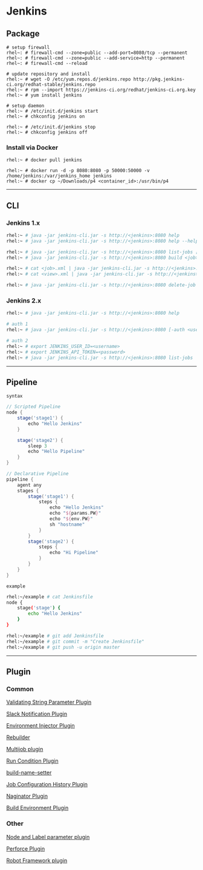 # Jenkins


## Package

```
# setup firewall
rhel~: # firewall-cmd --zone=public --add-port=8080/tcp --permanent
rhel~: # firewall-cmd --zone=public --add-service=http --permanent
rhel~: # firewall-cmd --reload

# update repository and install
rhel:~ # wget -O /etc/yum.repos.d/jenkins.repo http://pkg.jenkins-ci.org/redhat-stable/jenkins.repo
rhel:~ # rpm --import https://jenkins-ci.org/redhat/jenkins-ci.org.key
rhel:~ # yum install jenkins

# setup daemon
rhel:~ # /etc/init.d/jenkins start
rhel:~ # chkconfig jenkins on

rhel:~ # /etc/init.d/jenkins stop
rhel:~ # chkconfig jenkins off
```


### Install via Docker

```
rhel:~ # docker pull jenkins

rhel:~ # docker run -d -p 8080:8080 -p 50000:50000 -v /home/jenkins:/var/jenkins_home jenkins
rhel:~ # docker cp ~/Downloads/p4 <container_id>:/usr/bin/p4
```

----


## CLI


### Jenkins 1.x

```bash
rhel:~ # java -jar jenkins-cli.jar -s http://<jenkins>:8080 help
rhel:~ # java -jar jenkins-cli.jar -s http://<jenkins>:8080 help --help

rhel:~ # java -jar jenkins-cli.jar -s http://<jenkins>:8080 list-jobs [--username <username> --password <password>]
rhel:~ # java -jar jenkins-cli.jar -s http://<jenkins>:8080 build <job> [--username <username> --password <password>] [-p <key>=<val>]

rhel:~ # cat <job>.xml | java -jar jenkins-cli.jar -s http://<jenkins>:8080 create-job <job> [--username <username> --password <password>]
rhel:~ # cat <view>.xml | java -jar jenkins-cli.jar -s http://<jenkins>:8080 create-view [--username <username> --password <password>]

rhel:~ # java -jar jenkins-cli.jar -s http://<jenkins>:8080 delete-job <job> [--username <username> --password <password>]
```


### Jenkins 2.x

```bash
rhel:~ # java -jar jenkins-cli.jar -s http://<jenkins>:8080 help

# auth 1
rhel:~ # java -jar jenkins-cli.jar -s http://<jenkins>:8080 [-auth <username>:<password>] list-jobs

# auth 2
rhel:~ # export JENKINS_USER_ID=<username>
rhel:~ # export JENKINS_API_TOKEN=<password>
rhel:~ # java -jar jenkins-cli.jar -s http://<jenkins>:8080 list-jobs
```

----


## Pipeline

`syntax`

```groovy
// Scripted Pipeline
node {
    stage('stage1') {
        echo "Hello Jenkins"
    }

    stage('stage2') {
        sleep 3
        echo "Hello Pipeline"
    }
}

// Declarative Pipeline
pipeline {
    agent any
    stages {
        stage('stage1') {
            steps {
                echo "Hello Jenkins"
                echo "${params.PW}"
                echo "${env.PW}"
                sh "hostname"
            }
        }
        stage('stage2') {
            steps {
                echo "Hi Pipeline"
            }
        }
    }
}
```

`example`

```bash
rhel:~/example # cat Jenkinsfile
node {
    stage('stage') {
        echo "Hello Jenkins"
    }
}

rhel:~/example # git add Jenkinsfile
rhel:~/example # git commit -m "Create Jenkinsfile"
rhel:~/example # git push -u origin master
```


---

## Plugin


### Common

[Validating String Parameter Plugin](https://wiki.jenkins-ci.org/display/JENKINS/Validating+String+Parameter+Plugin)

[Slack Notification Plugin](https://wiki.jenkins-ci.org/display/JENKINS/Slack+Plugin)

[Environment Injector Plugin](https://wiki.jenkins-ci.org/display/JENKINS/EnvInject+Plugin)

[Rebuilder](https://wiki.jenkins-ci.org/display/JENKINS/Rebuild+Plugin)

[Multijob plugin](https://wiki.jenkins-ci.org/display/JENKINS/Multijob+Plugin)

[Run Condition Plugin](https://wiki.jenkins-ci.org/display/JENKINS/Run+Condition+Plugin)

[build-name-setter](https://wiki.jenkins-ci.org/display/JENKINS/Build+Name+Setter+Plugin)

[Job Configuration History Plugin](https://wiki.jenkins-ci.org/display/JENKINS/JobConfigHistory+Plugin)

[Naginator Plugin](https://wiki.jenkins-ci.org/display/JENKINS/Naginator+Plugin)

[Build Environment Plugin](https://wiki.jenkins-ci.org/display/JENKINS/Build+Environment+Plugin)

### Other

[Node and Label parameter plugin](https://wiki.jenkins-ci.org/display/JENKINS/NodeLabel+Parameter+Plugin)

[Perforce Plugin](https://wiki.jenkins-ci.org/display/JENKINS/Perforce+Plugin)

[Robot Framework plugin](https://wiki.jenkins-ci.org/display/JENKINS/Robot+Framework+Plugin)
